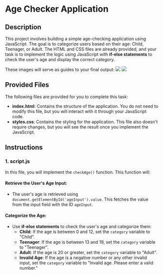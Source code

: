 # Age Checker Application

## Description
This project involves building a simple age-checking application using JavaScript. The goal is to categorize users based on their age: Child, Teenager, or Adult. The HTML and CSS files are already provided, and your task is to implement the logic using JavaScript with **if-else statements** to check the user's age and display the correct category. 

These images will serve as guides to your final output:
![](https://i.imgur.com/yAy7NFE.png)
![](https://i.imgur.com/CajHeH5.png)

## Provided Files
The following files are provided for you to complete this task:

- **index.html**: Contains the structure of the application. You do not need to modify this file, but you will interact with it through your JavaScript code.
- **styles.css**: Contains the styling for the application. This file also doesn't require changes, but you will see the result once you implement the JavaScript.

## Instructions

### 1. **script.js**

In this file, you will implement the `checkAge()` function. This function will:

#### Retrieve the User's Age Input:
- The user's age is retrieved using `document.getElementById('ageInput').value`. This fetches the value from the input field with the ID `ageInput`. 

#### Categorize the Age:
- Use **if-else statements** to check the user's age and categorize them:
    - **Child**: If the age is between 0 and 12, set the `category` variable to "Child".
    - **Teenager**: If the age is between 13 and 19, set the `category` variable to "Teenager".
    - **Adult**: If the age is 20 or greater, set the `category` variable to "Adult".
    - **Invalid Age**: If the age is a negative number or any other invalid input, set the `category` variable to "Invalid age. Please enter a valid number."

